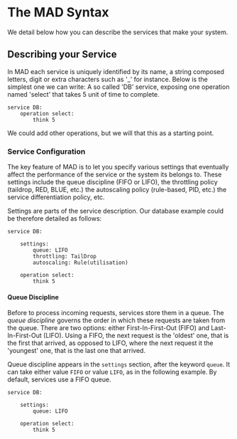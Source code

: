 
# The MAD Syntax

We detail below how you can describe the services that make your system. 

## Describing your Service

In MAD each service is uniquely identified by its name, a string composed letters, digit or extra characters such as 
'_' for instance. Below is the simplest one we can write: A so called 'DB' service, exposing one operation named 
'select' that takes 5 unit of time to complete.

    service DB:
        operation select:
            think 5

We could add other operations, but we will that this as a starting point.

### Service Configuration

The key feature of MAD is to let you specify various settings that eventually affect the performance of the service or
the system its belongs to. These settings include the queue discipline (FIFO or LIFO), the throttling policy (taildrop, 
RED, BLUE, etc.) the autoscaling policy (rule-based, PID, etc.) the service differentiation policy, etc.  

Settings are parts of the service description. Our database example could be therefore detailed as follows:
 
    service DB:
    
        settings:
            queue: LIFO
            throttling: TailDrop
            autoscaling: Rule(utilisation)
            
        operation select:
            think 5
            
#### Queue Discipline

Before to process incoming requests, services store them in a queue. The *queue discipline* governs the order in which 
these requests are taken from the queue. There are two options: either First-In-First-Out (FIFO) and Last-In-First-Out 
(LIFO). Using a FIFO, the next request is the 'oldest' one, that is the first that arrived, as opposed to 
LIFO, where the next request it the 'youngest' one, that is the last one that arrived.
 
Queue discipline appears in the `settings` section, after the keyword `queue`. It can take either value `FIFO` or value 
`LIFO`, as in the following example. By default, services use a FIFO queue.

    service DB:
    
        settings:
            queue: LIFO
            
        operation select:
            think 5
